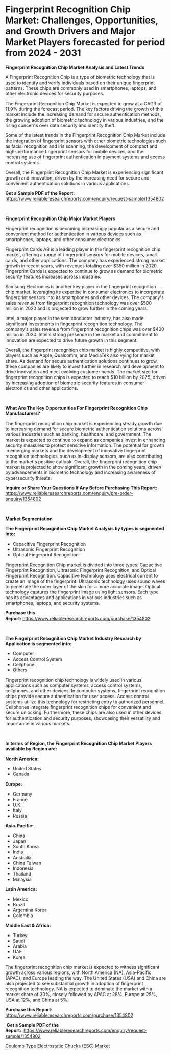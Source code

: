<p><h1>Fingerprint Recognition Chip Market: Challenges, Opportunities, and Growth Drivers and Major Market Players forecasted for period from 2024 - 2031</h1></p><p><strong>Fingerprint Recognition Chip Market Analysis and Latest Trends</strong></p>
<p><p>A Fingerprint Recognition Chip is a type of biometric technology that is used to identify and verify individuals based on their unique fingerprint patterns. These chips are commonly used in smartphones, laptops, and other electronic devices for security purposes.</p><p>The Fingerprint Recognition Chip Market is expected to grow at a CAGR of 11.9% during the forecast period. The key factors driving the growth of this market include the increasing demand for secure authentication methods, the growing adoption of biometric technology in various industries, and the rising concerns over data security and identity theft.</p><p>Some of the latest trends in the Fingerprint Recognition Chip Market include the integration of fingerprint sensors with other biometric technologies such as facial recognition and iris scanning, the development of compact and high-performance fingerprint sensors for mobile devices, and the increasing use of fingerprint authentication in payment systems and access control systems.</p><p>Overall, the Fingerprint Recognition Chip Market is experiencing significant growth and innovation, driven by the increasing need for secure and convenient authentication solutions in various applications.</p></p>
<p><strong>Get a Sample PDF of the Report:&nbsp;</strong> <a href="https://www.reliableresearchreports.com/enquiry/request-sample/1354802">https://www.reliableresearchreports.com/enquiry/request-sample/1354802</a></p>
<p>&nbsp;</p>
<p><strong>Fingerprint Recognition Chip Major Market Players</strong></p>
<p><p>Fingerprint recognition is becoming increasingly popular as a secure and convenient method for authentication in various devices such as smartphones, laptops, and other consumer electronics. </p><p>Fingerprint Cards AB is a leading player in the fingerprint recognition chip market, offering a range of fingerprint sensors for mobile devices, smart cards, and other applications. The company has experienced strong market growth in recent years, with revenues totaling over $350 million in 2020. Fingerprint Cards is expected to continue to grow as demand for biometric security features increases across industries.</p><p>Samsung Electronics is another key player in the fingerprint recognition chip market, leveraging its expertise in consumer electronics to incorporate fingerprint sensors into its smartphones and other devices. The company's sales revenue from fingerprint recognition technology was over $500 million in 2020 and is projected to grow further in the coming years.</p><p>Intel, a major player in the semiconductor industry, has also made significant investments in fingerprint recognition technology. The company's sales revenue from fingerprint recognition chips was over $400 million in 2020. Intel's strong presence in the market and commitment to innovation are expected to drive future growth in this segment.</p><p>Overall, the fingerprint recognition chip market is highly competitive, with players such as Apple, Qualcomm, and MediaTek also vying for market share. As demand for secure authentication solutions continues to grow, these companies are likely to invest further in research and development to drive innovation and meet evolving customer needs. The market size for fingerprint recognition chips is expected to reach $10 billion by 2025, driven by increasing adoption of biometric security features in consumer electronics and other applications.</p></p>
<p>&nbsp;</p>
<p><strong>What Are The Key Opportunities For Fingerprint Recognition Chip Manufacturers?</strong></p>
<p><p>The fingerprint recognition chip market is experiencing steady growth due to increasing demand for secure biometric authentication solutions across various industries such as banking, healthcare, and government. The market is expected to continue to expand as companies invest in enhancing security measures to protect sensitive information. The potential for growth in emerging markets and the development of innovative fingerprint recognition technologies, such as in-display sensors, are also contributing to the market's positive outlook. Overall, the fingerprint recognition chip market is projected to show significant growth in the coming years, driven by advancements in biometric technology and increasing awareness of cybersecurity threats.</p></p>
<p><strong>Inquire or Share Your Questions If Any Before Purchasing This Report:</strong> <a href="https://www.reliableresearchreports.com/enquiry/pre-order-enquiry/1354802">https://www.reliableresearchreports.com/enquiry/pre-order-enquiry/1354802</a></p>
<p>&nbsp;</p>
<p><strong>Market Segmentation</strong></p>
<p><strong>The Fingerprint Recognition Chip Market Analysis by types is segmented into:</strong></p>
<p><ul><li>Capacitive Fingerprint Recognition</li><li>Ultrasonic Fingerprint Recognition</li><li>Optical Fingerprint Recognition</li></ul></p>
<p><p>Fingerprint Recognition Chip market is divided into three types: Capacitive Fingerprint Recognition, Ultrasonic Fingerprint Recognition, and Optical Fingerprint Recognition. Capacitive technology uses electrical current to create an image of the fingerprint. Ultrasonic technology uses sound waves to penetrate the outer layer of the skin for a more accurate image. Optical technology captures the fingerprint image using light sensors. Each type has its advantages and applications in various industries such as smartphones, laptops, and security systems.</p></p>
<p><strong>Purchase this Report:&nbsp;</strong><a href="https://www.reliableresearchreports.com/purchase/1354802">https://www.reliableresearchreports.com/purchase/1354802</a></p>
<p>&nbsp;</p>
<p><strong>The Fingerprint Recognition Chip Market Industry Research by Application is segmented into:</strong></p>
<p><ul><li>Computer</li><li>Access Control System</li><li>Cellphone</li><li>Others</li></ul></p>
<p><p>Fingerprint recognition chip technology is widely used in various applications such as computer systems, access control systems, cellphones, and other devices. In computer systems, fingerprint recognition chips provide secure authentication for user access. Access control systems utilize this technology for restricting entry to authorized personnel. Cellphones integrate fingerprint recognition chips for convenient and secure unlocking. Furthermore, these chips are also used in other devices for authentication and security purposes, showcasing their versatility and importance in various markets.</p></p>
<p>&nbsp;</p>
<p><strong>In terms of Region, the Fingerprint Recognition Chip Market Players available by Region are:</strong></p>
<p>
    <p> <strong> North America: </strong>
        <ul>
            <li>United States</li>
            <li>Canada</li>
        </ul>
        </p> 
    <p> <strong> Europe: </strong>
        <ul>
            <li>Germany</li>
            <li>France</li>
            <li>U.K.</li>
            <li>Italy</li>
            <li>Russia</li>
        </ul>
        </p> 
    <p> <strong> Asia-Pacific: </strong>
        <ul>
            <li>China</li>
            <li>Japan</li>
            <li>South Korea</li>
            <li>India</li>
            <li>Australia</li>
            <li>China Taiwan</li>
            <li>Indonesia</li>
            <li>Thailand</li>
            <li>Malaysia</li>
        </ul>
        </p> 
    <p> <strong> Latin America: </strong>
        <ul>
            <li>Mexico</li>
            <li>Brazil</li>
            <li>Argentina Korea</li>
            <li>Colombia</li>
        </ul>
        </p> 
    <p> <strong> Middle East & Africa: </strong>
        <ul>
            <li>Turkey</li>
            <li>Saudi</li>
            <li>Arabia</li>
            <li>UAE</li>
            <li>Korea</li>
        </ul>
    </p>
    </p>
<p><p>The fingerprint recognition chip market is expected to witness significant growth across various regions, with North America (NA), Asia-Pacific (APAC), and Europe leading the way. The United States (USA) and China are also projected to see substantial growth in adoption of fingerprint recognition technology. NA is expected to dominate the market with a market share of 30%, closely followed by APAC at 28%, Europe at 25%, USA at 12%, and China at 5%.</p></p>
<p><strong>Purchase this Report: </strong><a href="https://www.reliableresearchreports.com/purchase/1354802">https://www.reliableresearchreports.com/purchase/1354802</a></p>
<p>&nbsp;<strong>Get a Sample PDF of the Report:&nbsp;&nbsp;</strong><a href="https://www.reliableresearchreports.com/enquiry/request-sample/1354802">https://www.reliableresearchreports.com/enquiry/request-sample/1354802</a></p>
<p><strong></strong></p>
<p><p><a href="https://github.com/RickHolmes3/Market-Research-Report-List-4/blob/main/coulomb-type-electrostatic-chucks-esc-market.md">Coulomb Type Electrostatic Chucks (ESC) Market</a></p></p>
